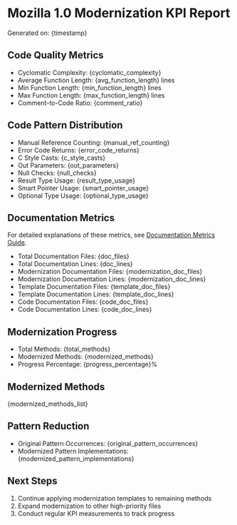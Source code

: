 # Mozilla 1.0 Modernization KPI Report
Generated on: {timestamp}

## Code Quality Metrics
- Cyclomatic Complexity: {cyclomatic_complexity}
- Average Function Length: {avg_function_length} lines
- Min Function Length: {min_function_length} lines
- Max Function Length: {max_function_length} lines
- Comment-to-Code Ratio: {comment_ratio}

## Code Pattern Distribution
- Manual Reference Counting: {manual_ref_counting}
- Error Code Returns: {error_code_returns}
- C Style Casts: {c_style_casts}
- Out Parameters: {out_parameters}
- Null Checks: {null_checks}
- Result Type Usage: {result_type_usage}
- Smart Pointer Usage: {smart_pointer_usage}
- Optional Type Usage: {optional_type_usage}

## Documentation Metrics
For detailed explanations of these metrics, see [Documentation Metrics Guide](../documentation_metrics_guide.md).

- Total Documentation Files: {doc_files}
- Total Documentation Lines: {doc_lines}
- Modernization Documentation Files: {modernization_doc_files}
- Modernization Documentation Lines: {modernization_doc_lines}
- Template Documentation Files: {template_doc_files}
- Template Documentation Lines: {template_doc_lines}
- Code Documentation Files: {code_doc_files}
- Code Documentation Lines: {code_doc_lines}

## Modernization Progress
- Total Methods: {total_methods}
- Modernized Methods: {modernized_methods}
- Progress Percentage: {progress_percentage}%

## Modernized Methods
{modernized_methods_list}

## Pattern Reduction
- Original Pattern Occurrences: {original_pattern_occurrences}
- Modernized Pattern Implementations: {modernized_pattern_implementations}

## Next Steps
1. Continue applying modernization templates to remaining methods
2. Expand modernization to other high-priority files
3. Conduct regular KPI measurements to track progress 